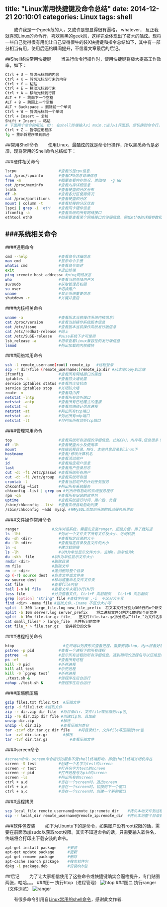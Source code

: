 title: "Linux常用快捷键及命令总结"
date: 2014-12-21 20:10:01
categories: Linux
tags: shell
---
　　或许我是一个geek范的人，又或许是想显得很有逼格， whatever， 反正我就喜欢Linux的命令行，喜欢黑黑的geek风，这样完全体现出了技术的酷炫。现将一些自己觉得很有用能让自己显得很牛的装X快捷键和指令总结如下，其中有一部分相当有用，使用后逼格瞬间提升，不信看文章最后的后记。

##Shell终端常用快捷键
　　当进行命令行操作时，使用快捷键将极大提高工作效率，如下：
```bash
Ctrl + U – 剪切光标前的内容
Ctrl + K – 剪切光标至行末的内容
Ctrl + Y – 粘贴
Ctrl + E – 移动光标到行末
Ctrl + A – 移动光标到行首
ALT + F – 跳向下一个空格
ALT + B – 跳回上一个空格
ALT + Backspace – 删除前一个单词
Ctrl + W – 剪切光标前一个单词
Ctrl + Insert – 复制
Shift + Insert – 粘贴
# 下面两个命令的用法，如： 在shell终端输入vi main.c进入vi界面后，想切换到命令行，可以通过Ctrl+Z
Ctrl + Z – 暂停应用程序
fg – 重新将程序唤到前台
```
<!--more-->
##常用Shell命令
　　使用Linux，最酷炫的就是命令行操作，所以熟悉命令是必须，现将常用的Shell命令总结如下：

###硬件相关命令
```bash
lscpu                   #查看的是cpu信息.
cat /proc/cpuinfo       #查看CPU信息详细信息
free -m                 #概要查看内存情况，单位MB  -g GB
cat /proc/meminfo       #查看内存详细信息
lsblk                   #查看硬盘和分区分布
df -h                   #查看各分区使用情况
cat /proc/partitions    #查看硬盘和分区
mount | column -t       #查看挂接的分区状态
lspci | grep -i 'eth'   #查看网卡硬件信息
ifconfig -a             #查看系统的所有网络接口
ethtool eth0            #如果要查看某个网络接口的详细信息，例如eth0的详细参数和指标
```

###系统相关命令
-------------------------
####通用命令
```bash
cmd --help              #查看命令详细信息
man cmd                 #显示命令手册
whatis cmd              #查看命令简述
exit                    #退出终端
ping <remote host address> #ping网络状态
who                     #查看当前登陆用户名
su/sudo                 #获取管理员权限
su user                 #切换用户
uname                   #显示系统重要信息
shutdown -r             #关键并重启
```

####内核相关命令
```bash
uname -a                #查看版本当前操作系统内核信息）
cat /proc/version       #查看当前操作系统版本信息
cat /etc/issue          #查看版本当前操作系统发行版信息
cat /etc/redhat-release #同上
cat /etc/SuSE-release   #suse系统下才可使用
lsb_release -a          #用来查看linux兼容性的发行版信息
lsmod                   #列出加载的内核模块
```

####网络常用命令
```bash
ssh -l remote_username(root) remote_ip   #远程登录
scp -r dir/file (remote_username:)remote_ip:dir #从本地copy到远端
ifconfig                #查看所有网络接口的属性
iptables -L             #查看防火墙设置
service iptables status #查看防火墙状态
service iptables stop   #关闭防火墙
route -n                #查看路由表
netstat -lntp           #查看所有监听端口
netstat -antp           #查看所有已经建立的连接
netstat -s              #查看网络统计信息进程
netstat -at             #列出所有tcp端口
netstat -au             #列出所有udp端口
netstat -lt             #只列出所有监听tcp端口
```
####管理常用命令
```bash
top                     #查看系统所有进程的详细信息，比如CPU、内存等,信息很多！
df -lh                  #查看硬盘大小及使用率
mount                   #挂接远程目录、NFS、本地共享目录到linux下
hostname                #查看/修改计算机名
w                       #查看活动用户
id                      #查看指定用户信息
last                    #查看用户登录日志
cut -d: -f1 /etc/passwd #查看系统所有用户
cut -d: -f1 /etc/group  #查看系统所有组
crontab -l              #查看当前用户的计划任务服务
chkconfig –list         #列出所有系统服务
chkconfig –list | grep on #列出所有启动的系统服务程序
rpm -qa                 #查看所有安装的软件包
uptime                  #查看系统运行时间、用户数、负载    
/sbin/chkconfig --list  #查看系统自动启动列表
/sbin/chkconfig　–add　mysql #把MySQL添加到系统的启动服务组里面
```

####文件操作常用命令
```bash
ranger               #文件浏览系统，需要先安装ranger，超级方便，用了就知道
ls -lht                 #列出一个文件夹下所有文件及大小、访问权限
du -sh <dir>            #查看指定目录的大小 
du -lh <dir>            #查看指定目录及各文件的大小 
ln -s                   #建立软链接
ls -lh                  #以M为单位显示文件大小，去掉h，则单位为k
du -skh  file        #以M为单位显示文件大小 
rmdir <dir>          #删除目录
rm file              #删除文件
rm -r <dir>          #递归删除整个目录
cp (-r) source dest  #负责文件或文件夹
mv source dest       #移动或重命名文件文件夹
cat file             #查看file内容
tail (-n N) file     #查看文件末尾10行(N行)
less file            #分页查看文件, Ctrl+F 向前翻页   Ctrl+B 向后翻页
grep [option] "string" file #查找字符串 ,-i  不区分大小写
find <dir> -name file #查找文件,-iname 不区分大小写
split -l 300 large_file.log new_file_prefix  将文本文件分割为300行的n个新文件
split -b 10m server.log server_prefix    将二进制文件分割为10M的n个新文件
split -b 10m file.tar.gz file_   把文件file.tar.gz拆分成以“file_”为文件名前缀，大小为10M的文件
cat small_files* > large_file  合并拆分的文件
cat file_* > file.tar.gz   合并拆分的文件
```

####进程相关命令
```bash
htop                      #在终端以列表形式查看进程，需要安装htop，比ps好看好用太多了
pstree -p pid           #查看一个进程下的所有线程
pstree  -a              #显示所有进程的所有详细信息，遇到相同的进程名可以压缩显示。
ps -ef                  #查看所有进程
kill -9 pid             #杀死进程
kill all test           #杀死进程
kill -9 `pgrep test`    #杀死进程
./test.sh &             #使程序在后台运行
nohup ./test.sh &       #使程序在后台运行
```

####压缩解压缩 
```bash
gzip file1.txt file2.txt  #压缩文件 
gzip -d file1.txt #提取文件
zip -r dir.zip dir file  #将目录dir、文件file等压缩到zip包,
zip -re dir.zip dir file #创建zip包，且加密
unzip dir.zip            #解压
unzip -l dir.zip         #查看压缩包类容
tar -zcvf dir.tar.gz dir file    #将目录dir、文件file等压缩到tar包
tar -xvf dir.tar.gz       #解压
tar -tvf dir.tar.gz          #查看压缩文件
```

####screen命令
```bash
#screen命令，screen命令运行的服务不受shell终端影响，即使shell终端关闭仍存在
screen -S test          #创建一个名字为test的screen
screen -r test          #打开名字为test的screen
screen -r pid           #打开进程号为pid的screen
screen -ls              #列出所有的screen
ctrl + a,d              #当在一个screen时，退出screen
ctrl + a,n              #当在一个screen时，切换到下一个窗口
ctrl + a,c              #当在一个screen时，创建一个新的窗口
```

####远程拷贝
```bash
scp local_file remote_username@remote_ip:remote_dir    #拷贝本地文件到远程机器上
scp -r local_dir remote_username@remote_ip:remote_dir  #拷贝本地整个目录到远程机器上
```

###软件包安装
　　如下为Ubuntu下的是命令，如果账户没有root权限的话，需要在前面添加sudo以获取root权限。其实不知道命令的话，只需要输入软件名，终端将会打印出下载安装的命令。
```bash
apt-get install package     #安装
apt-get update package      #更新
apt-get remove package      #删除    
apt-cache search package    #搜索软件包
dpkg -i package.deb         #安装deb包
```


##后记
　　为了让大家相信使用了这些命令或快捷键确实会逼格提升，专门贴图两张，哈哈。。。
###图一 执行htop（进程管理）
![htop](http://7xjdax.com1.z0.glb.clouddn.com/bloghtop.png)
###图二 执行ranger （文件浏览）
![ranger](http://7xjdax.com1.z0.glb.clouddn.com/blogranger.png)

　　有很多命令引用自[Linux常用的shell命令](http://www.xprogrammer.com/1799.html)，感谢此文作者.
